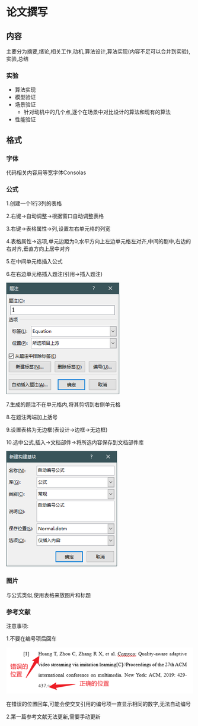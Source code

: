 # 论文撰写

## 内容

主要分为摘要,绪论,相关工作,动机,算法设计,算法实现(内容不足可以合并到实验),实验,总结

### 实验

- 算法实现
- 模型验证
- 场景验证
  - 针对动机中的几个点,逐个在场景中对比设计的算法和现有的算法
- 性能验证

## 格式

### 字体

代码相关内容用等宽字体Consolas

### 公式

1.创建一个1行3列的表格

2.右键->自动调整->根据窗口自动调整表格

3.右键->表格属性->列,设置左右单元格的列宽

4.表格属性->选项,单元边距为0,水平方向上左边单元格左对齐,中间的剧中,右边的右对齐,垂直方向上居中对齐

5.在中间单元格插入公式

6.在右边单元格插入题注(引用->插入题注)

![image-20241006044630893](assets/%E8%AE%BA%E6%96%87%E6%92%B0%E5%86%99/image-20241006044630893.png)

7.生成的题注不在单元格内,将其剪切到右侧单元格

8.在题注两端加上括号

9.设置表格为无边框(表设计->边框->无边框)

10.选中公式,插入->文档部件->将所选内容保存到文档部件库

![image-20241006044644426](assets/%E8%AE%BA%E6%96%87%E6%92%B0%E5%86%99/image-20241006044644426.png)

### 图片

与公式类似,使用表格来放图片和标题

### 参考文献

注意事项:

1.不要在编号项后回车

![image-20241105142733523](assets/%E8%AE%BA%E6%96%87%E6%92%B0%E5%86%99/image-20241105142733523.png)

在错误的位置回车,可能会使交叉引用的编号项一直显示相同的数字,无法自动编号

2.第一篇参考文献无法更新,需要手动更新
